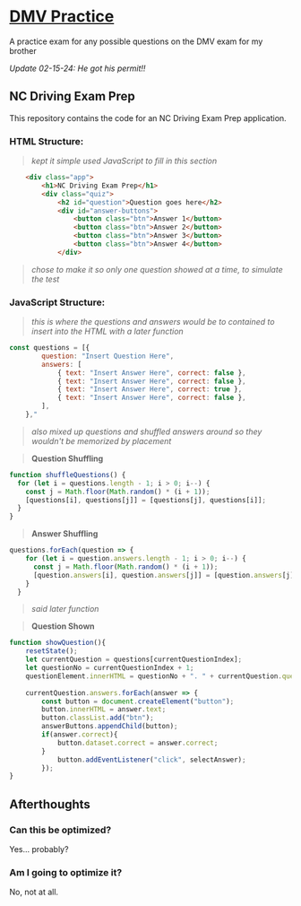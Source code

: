 # [DMV Practice]([https://may0022.github.io/DMV-Practice/])
 A practice exam for any possible questions on the DMV exam for my brother
 
 _Update 02-15-24: He got his permit!!_ 

## NC Driving Exam Prep

This repository contains the code for an NC Driving Exam Prep application.

### HTML Structure:
>_kept it simple_
>_used JavaScript to fill in this section_
```html
    <div class="app"> 
        <h1>NC Driving Exam Prep</h1>
        <div class="quiz">
            <h2 id="question">Question goes here</h2>
            <div id="answer-buttons">
                <button class="btn">Answer 1</button>
                <button class="btn">Answer 2</button>
                <button class="btn">Answer 3</button>
                <button class="btn">Answer 4</button>
            </div>
```
>_chose to make it so only one question showed at a time, to simulate the test_

### JavaScript Structure:
>_this is where the questions and answers would be to contained to insert into the HTML with a later function_
```javascript
const questions = [{
        question: "Insert Question Here",
        answers: [
            { text: "Insert Answer Here", correct: false },
            { text: "Insert Answer Here", correct: false },
            { text: "Insert Answer Here", correct: true },
            { text: "Insert Answer Here", correct: false },
        ],
    },"
```
>_also mixed up questions and shuffled answers around so they wouldn't be memorized by placement_

>**Question Shuffling**
```javascript
function shuffleQuestions() {
  for (let i = questions.length - 1; i > 0; i--) {
    const j = Math.floor(Math.random() * (i + 1));
    [questions[i], questions[j]] = [questions[j], questions[i]];
  }
}
```
>**Answer Shuffling**
```javascript
questions.forEach(question => {
    for (let i = question.answers.length - 1; i > 0; i--) {
      const j = Math.floor(Math.random() * (i + 1));
      [question.answers[i], question.answers[j]] = [question.answers[j], question.answers[i]];
    }
  }
```
>_said later function_

>**Question Shown**
```javascript
function showQuestion(){
	resetState();
	let currentQuestion = questions[currentQuestionIndex];
	let questionNo = currentQuestionIndex + 1;
	questionElement.innerHTML = questionNo + ". " + currentQuestion.question;
	
	currentQuestion.answers.forEach(answer => {
		const button = document.createElement("button");
		button.innerHTML = answer.text;
		button.classList.add("btn");
		answerButtons.appendChild(button);
		if(answer.correct){
			button.dataset.correct = answer.correct;
		}
			button.addEventListener("click", selectAnswer);
		});
}
```

## Afterthoughts

### Can this be optimized?
Yes... probably?

### Am I going to optimize it?
No, not at all. 

